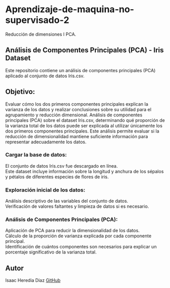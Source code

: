 # Aprendizaje-de-maquina-no-supervisado-2
Reducción de dimensiones I PCA.

## Análisis de Componentes Principales (PCA) - Iris Dataset
Este repositorio contiene un análisis de componentes principales (PCA) aplicado al conjunto de datos Iris.csv. 

## Objetivo:
Evaluar cómo los dos primeros componentes principales explican la varianza de los datos y realizar conclusiones sobre su utilidad para el agrupamiento y reducción dimensional.
Análisis de componentes principales (PCA) sobre el dataset Iris.csv, determinando qué proporción de la varianza total de los datos puede ser explicada al utilizar únicamente los dos primeros componentes principales. 
Este análisis permite evaluar si la reducción de dimensionalidad mantiene suficiente información para representar adecuadamente los datos.

### Cargar la base de datos:
El conjunto de datos Iris.csv fue descargado en línea.                                                                                                                               
Este dataset incluye información sobre la longitud y anchura de los sépalos y pétalos de diferentes especies de flores de iris.

### Exploración inicial de los datos:                                                                                                                                       
Análisis descriptivo de las variables del conjunto de datos.                                                                                                                
Verificación de valores faltantes y limpieza de datos si es necesario.                                                                                          

### Análisis de Componentes Principales (PCA):                                                                                                    
Aplicación de PCA para reducir la dimensionalidad de los datos.                                                                                             
Cálculo de la proporción de varianza explicada por cada componente principal.                                                                                                          
Identificación de cuántos componentes son necesarios para explicar un porcentaje significativo de la varianza total.                                                                  

## Autor
Isaac Heredia Diaz
[GitHub](https://github.com/IsaacHD86)
